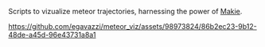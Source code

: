 Scripts to vizualize meteor trajectories, harnessing the power of [Makie](https://docs.makie.org).



https://github.com/egavazzi/meteor_viz/assets/98973824/86b2ec23-9b12-48de-a45d-96e43731a8a1

